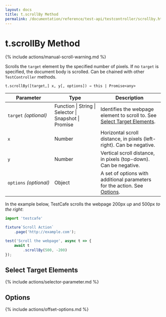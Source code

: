 ```yaml
---
layout: docs
title: t.scrollBy Method
permalink: /documentation/reference/test-api/testcontroller/scrollby.html
---
```

# t.scrollBy Method

{% include actions/manual-scroll-warning.md %}

Scrolls the `target` element by the specified number of pixels. If no `target` is specified, the document body is scrolled. Can be chained with other `TestController` methods.

```text
t.scrollBy([target,] x, y[, options]) → this | Promise<any>
```

Parameter   | Type                                              | Description
----------- | ------------------------------------------------- | --------------------
`target`&#160;*(optional)*  | Function &#124; String &#124; Selector &#124; Snapshot &#124; Promise | Identifies the webpage element to scroll to. See [Select Target Elements](#select-target-elements).
`x`&#160;                   | Number | Horizontal scroll distance, in pixels (left-right). Can be negative.
`y`&#160;                   | Number | Vertical scroll distance, in pixels (top-down). Can be negative.
`options`&#160;*(optional)* | Object | A set of options with additional parameters for the action. See [Options](#options).

In the example below, TestCafe scrolls the webpage 200px *up* and 500px *to the right*:

```js
import 'testcafe'

fixture`Scroll Action`
    .page('http://example.com');

test('Scroll the webpage', async t => {
    await t
        .scrollBy(500, -200)
});

```

## Select Target Elements

{% include actions/selector-parameter.md %}

## Options

{% include actions/offset-options.md %}
